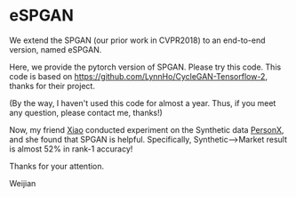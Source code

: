 # eSPGAN
We extend the SPGAN (our prior work in CVPR2018) to an end-to-end version, named eSPGAN.

Here, we provide the pytorch version of SPGAN. Please try this code. This code is based on https://github.com/LynnHo/CycleGAN-Tensorflow-2, thanks for their project.

(By the way, I haven't used this code for almost a year. Thus, if you meet any question, please contact me, thanks!)

Now, my friend [Xiao](http://xiaoxiaosun.com/) conducted experiment on the Synthetic data [PersonX](https://github.com/sxzrt/Instructions-of-the-PersonX-dataset), and she found that SPGAN is helpful. Specifically, Synthetic-->Market result is almost 52% in rank-1 accuracy!

Thanks for your attention.

Weijian
